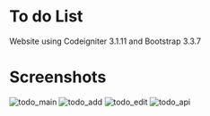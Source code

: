 # To do List

Website using Codeigniter 3.1.11 and Bootstrap 3.3.7


# Screenshots
![todo_main](https://user-images.githubusercontent.com/1222804/126897303-b7565f2d-bd0d-46da-83bb-d1c96c7fe05d.png)
![todo_add](https://user-images.githubusercontent.com/1222804/126897306-0bf81c11-335b-442f-b006-7427b413291d.png)
![todo_edit](https://user-images.githubusercontent.com/1222804/126897309-c54de4c3-f441-40a2-a4da-bd8543112f4a.png)
![todo_api](https://user-images.githubusercontent.com/1222804/126897311-dff6ea4e-614d-4651-8325-7a849ba503aa.png)


